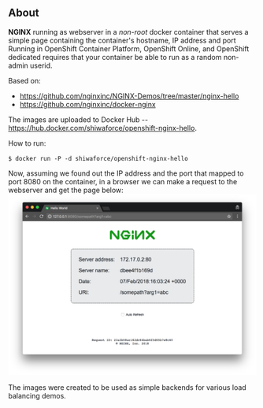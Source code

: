 About
-----

**NGINX** running as webserver in a _non-root_ docker container that
serves a simple page containing the container's hostname, IP address and port
Running in OpenShift Container Platform, OpenShift Online, and OpenShift dedicated requires that your container be able to run as a random non-admin userid.

Based on:
 - https://github.com/nginxinc/NGINX-Demos/tree/master/nginx-hello
 - https://github.com/nginxinc/docker-nginx


The images are uploaded to Docker Hub -- https://hub.docker.com/shiwaforce/openshift-nginx-hello.

How to run:
```
$ docker run -P -d shiwaforce/openshift-nginx-hello
```

Now, assuming we found out the IP address and the port that mapped to port 8080 on the container, in a browser we can make a request to the webserver and get the page below: ![hello](https://raw.githubusercontent.com/shiwaforce/openshift-nginx-hello/master/hello.png)

The images were created to be used as simple backends for various load balancing demos.
